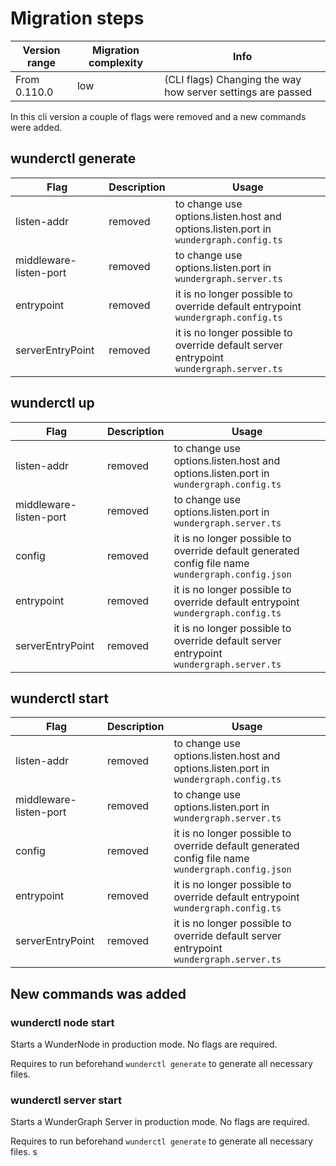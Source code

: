 # Migration steps

| Version range | Migration complexity | Info                                                        |
| ------------- | -------------------- | ----------------------------------------------------------- |
| From 0.110.0  | low                  | (CLI flags) Changing the way how server settings are passed |

In this cli version a couple of flags were removed and a new commands were added.

## wunderctl generate

| Flag                   | Description | Usage                                                                                  |
| ---------------------- | ----------- | -------------------------------------------------------------------------------------- |
| listen-addr            | removed     | to change use options.listen.host and options.listen.port in `wundergraph.config.ts`   |
| middleware-listen-port | removed     | to change use options.listen.port in `wundergraph.server.ts`                           |
| entrypoint             | removed     | it is no longer possible to override default entrypoint `wundergraph.config.ts`        |
| serverEntryPoint       | removed     | it is no longer possible to override default server entrypoint `wundergraph.server.ts` |

## wunderctl up

| Flag                   | Description | Usage                                                                                             |
| ---------------------- | ----------- | ------------------------------------------------------------------------------------------------- |
| listen-addr            | removed     | to change use options.listen.host and options.listen.port in `wundergraph.config.ts`              |
| middleware-listen-port | removed     | to change use options.listen.port in `wundergraph.server.ts`                                      |
| config                 | removed     | it is no longer possible to override default generated config file name `wundergraph.config.json` |
| entrypoint             | removed     | it is no longer possible to override default entrypoint `wundergraph.config.ts`                   |
| serverEntryPoint       | removed     | it is no longer possible to override default server entrypoint `wundergraph.server.ts`            |

## wunderctl start

| Flag                   | Description | Usage                                                                                             |
| ---------------------- | ----------- | ------------------------------------------------------------------------------------------------- |
| listen-addr            | removed     | to change use options.listen.host and options.listen.port in `wundergraph.config.ts`              |
| middleware-listen-port | removed     | to change use options.listen.port in `wundergraph.server.ts`                                      |
| config                 | removed     | it is no longer possible to override default generated config file name `wundergraph.config.json` |
| entrypoint             | removed     | it is no longer possible to override default entrypoint `wundergraph.config.ts`                   |
| serverEntryPoint       | removed     | it is no longer possible to override default server entrypoint `wundergraph.server.ts`            |

## New commands was added

### wunderctl node start

Starts a WunderNode in production mode. No flags are required.

Requires to run beforehand `wunderctl generate` to generate all necessary files.

### wunderctl server start

Starts a WunderGraph Server in production mode. No flags are required.

Requires to run beforehand `wunderctl generate` to generate all necessary files.
s
